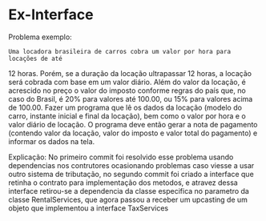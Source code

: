 # Ex-Interface

Problema exemplo:


    Uma locadora brasileira de carros cobra um valor por hora para locações de até
12 horas. Porém, se a duração da locação ultrapassar 12 horas, a locação será
cobrada com base em um valor diário. Além do valor da locação, é acrescido no
preço o valor do imposto conforme regras do país que, no caso do Brasil, é 20%
para valores até 100.00, ou 15% para valores acima de 100.00. Fazer um
programa que lê os dados da locação (modelo do carro, instante inicial e final da
locação), bem como o valor por hora e o valor diário de locação. O programa
deve então gerar a nota de pagamento (contendo valor da locação, valor do
imposto e valor total do pagamento) e informar os dados na tela.

Explicação: No primeiro commit foi resolvido esse problema usando dependencias nos contrutores ocasionando problemas
caso viesse a usar outro sistema de tributação, no segundo commit foi criado a interface que retinha o contrato para implementação
dos metodos, e atravez dessa interface retirou-se a dependencia da classe especifica no parametro da classe RentalServices, que agora
passou a receber um upcasting de um objeto que implementou a interface TaxServices

